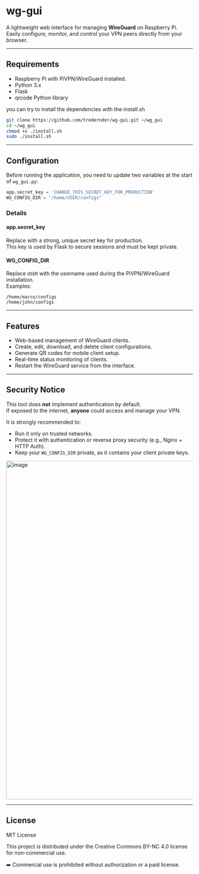 # wg-gui

A lightweight web interface for managing **WireGuard** on Raspberry Pi.\
Easily configure, monitor, and control your VPN peers directly from your
browser.

------------------------------------------------------------------------

## Requirements

-   Raspberry Pi with PiVPN/WireGuard installed.
-   Python 3.x
-   Flask
-   qrcode Python library

you can try to install the dependencies with the install.sh
```bash
git clone https://github.com/trederndor/wg-gui.git ~/wg_gui
cd ~/wg_gui
chmod +x ./install.sh
sudo ./install.sh
```
-----------------------------------------------------------------------

## Configuration

Before running the application, you need to update two variables at the
start of `wg_gui.py`:

``` python
app.secret_key = 'CHANGE_THIS_SECRET_KEY_FOR_PRODUCTION'  
WG_CONFIG_DIR = "/home/USER/configs"
```

### Details

#### app.secret_key

Replace with a strong, unique secret key for production.\
This key is used by Flask to secure sessions and must be kept private.

#### WG_CONFIG_DIR

Replace `USER` with the username used during the PiVPN/WireGuard
installation.\
Examples:

    /home/marco/configs
    /home/john/configs

------------------------------------------------------------------------

## Features

-   Web-based management of WireGuard clients.
-   Create, edit, download, and delete client configurations.
-   Generate QR codes for mobile client setup.
-   Real-time status monitoring of clients.
-   Restart the WireGuard service from the interface.



------------------------------------------------------------------------

## Security Notice

This tool does **not** implement authentication by default.\
If exposed to the internet, **anyone** could access and manage your VPN.

It is strongly recommended to:

-   Run it only on trusted networks.
-   Protect it with authentication or reverse proxy security (e.g.,
    Nginx + HTTP Auth).
-   Keep your `WG_CONFIG_DIR` private, as it contains your client
    private keys.
<img width="1902" height="911" alt="image" src="https://github.com/user-attachments/assets/5142a703-7fff-43ba-a5e9-5fb8e78a46da" />

------------------------------------------------------------------------

## License

MIT License

This project is distributed under the Creative Commons BY-NC 4.0 license for non-commercial use.

➡️ Commercial use is prohibited without authorization or a paid license.
